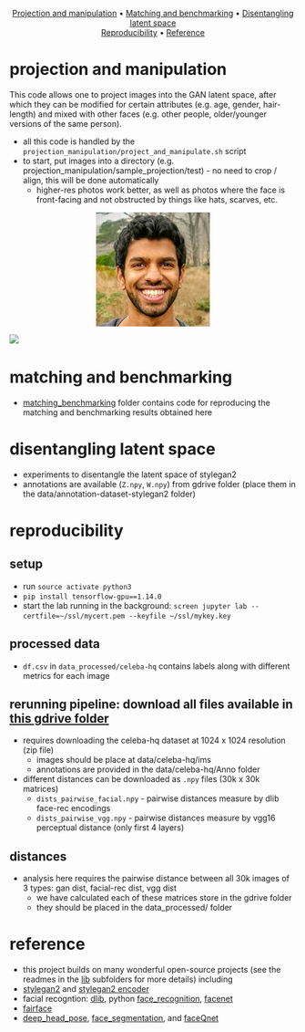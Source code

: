 <p align="center">
  <a href="#projection-and-manipulation">Projection and manipulation</a> •
  <a href="#matching-and-benchmarking">Matching and benchmarking</a> •
  <a href="#disentangling-latent-space">Disentangling latent space</a> 
  <br>
  <a href="#reproducibility">Reproducibility</a> •
  <a href="#reference">Reference</a> 
</p>


# projection and manipulation
This code allows one to project images into the GAN latent space, after which they can be modified for certain attributes (e.g. age, gender, hair-length) and mixed with other faces (e.g. other people, older/younger versions of the same person).

- all this code is handled by the `projection_manipulation/project_and_manipulate.sh` script
- to start, put images into a directory (e.g. projection_manipulation/sample_projection/test) - no need to crop / align, this will be done automatically
    - higher-res photos work better, as well as photos where the face is front-facing and not obstructed by things like hats, scarves, etc.


<p align="center">
    <img src="projection_manipulation/sample_projection/chandan.jpg" width="200px" align="center">
</p>

![](projection_manipulation/sample_projection/manipulated/chandan_01.png)
    
    
# matching and benchmarking
- [matching_benchmarking](matching_benchmarking) folder contains code for reproducing the matching and benchmarking results obtained here
    
# disentangling latent space
- experiments to disentangle the latent space of stylegan2
- annotations are available (`Z.npy`, `W.npy`) from gdrive folder (place them in the data/annotation-dataset-stylegan2 folder)


# reproducibility

## setup
- run `source activate python3`
- `pip install tensorflow-gpu==1.14.0`
- start the lab running in the background: `screen jupyter lab --certfile=~/ssl/mycert.pem --keyfile ~/ssl/mykey.key`

## processed data
- `df.csv` in `data_processed/celeba-hq` contains labels along with different metrics for each image

## rerunning pipeline: download all files available in [this gdrive folder](https://drive.google.com/drive/folders/1YO_GZ48o30jTnME-z7d8LlcZoJejcNsk?usp=sharing)
- requires downloading the celeba-hq dataset at 1024 x 1024 resolution (zip file)
    - images should be place at data/celeba-hq/ims
    - annotations are provided in the data/celeba-hq/Anno folder
- different distances can be downloaded as `.npy` files (30k x 30k matrices)
    - `dists_pairwise_facial.npy` - pairwise distances measure by dlib face-rec encodings
    - `dists_pairwise_vgg.npy` - pairwise distances measure by vgg16 perceptual distance (only first 4 layers)


## distances
- analysis here requires the pairwise distance between all 30k images of 3 types: gan dist, facial-rec dist, vgg dist
    - we have calculated each of these matrices store in the gdrive folder
    - they should be placed in the data_processed/ folder


# reference
- this project builds on many wonderful open-source projects (see the readmes in the [lib](lib) subfolders for more details) including
- [stylegan2](https://github.com/NVlabs/stylegan2) and [stylegan2 encoder](https://github.com/rolux/stylegan2encoder)
- facial recogntion: [dlib](https://github.com/davisking/dlib), python [face_recognition](https://face-recognition.readthedocs.io/en/latest/face_recognition.html), [facenet](https://github.com/davidsandberg/facenet)
- [fairface](https://github.com/joojs/fairface)
- [deep_head_pose](https://github.com/shahroudy/deep-head-pose), [face_segmentation](https://github.com/nasir6/face-segmentation), and [faceQnet](https://github.com/uam-biometrics/FaceQnet)

